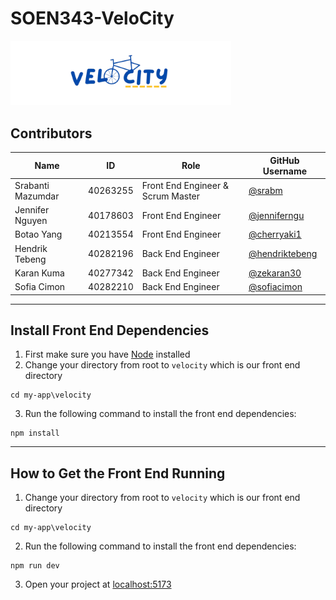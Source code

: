 # SOEN343-VeloCity

<img
    alt="VeloCity"
    src="./my-app/velocity/src/assets/Logo.png"
    style="width:70%"
/>

## Contributors
| Name                    | ID        | Role    | GitHub Username     
|-------------------------|-----------|---------|------------|
| Srabanti Mazumdar     | 40263255  | Front End Engineer & Scrum Master | [@srabm](https://github.com/srabm)             |
| Jennifer Nguyen          | 40178603  | Front End Engineer | [@jenniferngu](https://github.com/jenniferngu) | 
| Botao Yang     | 40213554  | Front End Engineer | [@cherryaki1](https://github.com/cherryaki1)             |
| Hendrik Tebeng    | 40282196  | Back End Engineer | [@hendriktebeng](https://github.com/hendriktebeng)       |
| Karan Kuma   | 40277342  | Back End Engineer | [@zekaran30](https://github.com/zekaran30)           |
| Sofia Cimon        | 40282210  | Back End Engineer | [@sofiacimon](https://github.com/sofiacimon)               |

---

## Install Front End Dependencies

1. First make sure you have [Node](https://nodejs.org/en) installed
2. Change your directory from root to `velocity` which is our front end directory
```
cd my-app\velocity
```
3. Run the following command to install the front end dependencies:
```
npm install
```
---

## How to Get the Front End Running
1. Change your directory from root to `velocity` which is our front end directory
```
cd my-app\velocity
```
2. Run the following command to install the front end dependencies:
```
npm run dev
```
3. Open your project at [localhost:5173](http://localhost:5173/)
